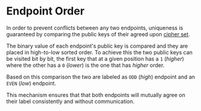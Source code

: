 # Endpoint Order

In order to prevent conflicts between any two endpoints, uniqueness is guaranteed by comparing the public keys of their agreed upon [cipher set](README.md).

The binary value of each endpoint's public key is compared and they are placed in high-to-low sorted order.
To achieve this the two public keys can be visited bit by bit, the first key that at a given position has a `1` (*higher*) where the other has a `0` (*lower*) is the one that has *higher* order.

Based on this comparison the two are labeled as `ODD` (*high*) endpoint and an `EVEN` (*low*) endpoint.

This mechanism ensures that that both endpoints will mutually agree on their label consistently and without communication.
